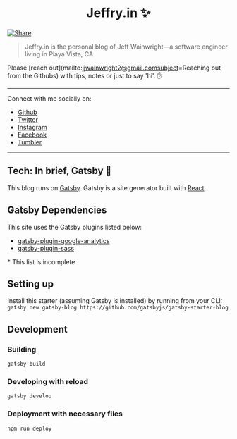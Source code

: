 <h1 align="center">Jeffry.in ✨</h1>

[![Share](https://img.shields.io/twitter/url/http/shields.io.svg?style=social&maxAge=2592000)](https://twitter.com/home?status=Hey%20%40yowainwright%2C%20I%20saw%20your%20blog%20https%3A%2F%2Fgithub.com%2Fyowainwright%2Fyowainwright.github.io%20%F0%9F%99%8C%20%23jekyllrb)

> Jeffry.in is the personal blog of Jeff Wainwright—a software engineer living in Playa Vista, CA

Please [reach out](mailto:jjwainwright2@gmail.comsubject=Reaching out from the Githubs) with tips, notes or just to say 'hi'. ✋

---

Connect with me socially on:
-  [Github](https://github.com/yowainwright)
-  [Twitter](https://twitter.com/yowainwright)
-  [Instagram](https://www.instagram.com/yowainwright/)
-  [Facebook](https://www.facebook.com/yowainwright)
-  [Tumbler](http://ratherbe.in/)

---

## Tech: In brief, Gatsby 💼

This blog runs on [Gatsby](https://www.gatsbyjs.org/docs/). Gatsby is a site generator built with [React](https://facebook.github.io/react/docs/).

## Gatsby Dependencies

This site uses the Gatsby plugins listed below:
- [gatsby-plugin-google-analytics](https://www.gatsbyjs.org/packages/gatsby-plugin-google-analytics/)
- [gatsby-plugin-sass](https://www.gatsbyjs.org/packages/gatsby-plugin-sass/)

\* This list is incomplete


## Setting up

Install this starter (assuming Gatsby is installed) by running from your CLI:
`gatsby new gatsby-blog https://github.com/gatsbyjs/gatsby-starter-blog`

## Development

### Building
```shell
gatsby build
```

### Developing with reload

```shell
gatsby develop
```

### Deployment with necessary files

```shell
npm run deploy
```
